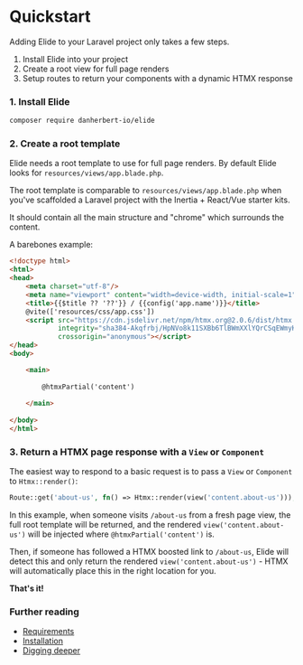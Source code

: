 # Quickstart

Adding Elide to your Laravel project only takes a few steps.

1. Install Elide into your project
2. Create a root view for full page renders
3. Setup routes to return your components with a dynamic HTMX response

### 1. Install Elide

```bash
composer require danherbert-io/elide
```

### 2. Create a root template

Elide needs a root template to use for full page renders. By default Elide looks for `resources/views/app.blade.php`.

The root template is comparable to `resources/views/app.blade.php` when you've scaffolded a Laravel project with the Inertia + React/Vue starter kits.

It should contain all the main structure and "chrome" which surrounds the content.

A barebones example:

```html
<!doctype html>
<html>
<head>
    <meta charset="utf-8"/>
    <meta name="viewport" content="width=device-width, initial-scale=1">
    <title>{{$title ?? '??'}} / {{config('app.name')}}</title>
    @vite(['resources/css/app.css'])
    <script src="https://cdn.jsdelivr.net/npm/htmx.org@2.0.6/dist/htmx.min.js"
            integrity="sha384-Akqfrbj/HpNVo8k11SXBb6TlBWmXXlYQrCSqEWmyKJe+hDm3Z/B2WVG4smwBkRVm"
            crossorigin="anonymous"></script>
</head>
<body>

    <main>
    
        @htmxPartial('content')
        
    </main>
    
</body>
</html>
```

### 3. Return a HTMX page response with a `View` or `Component`

The easiest way to respond to a basic request is to pass a `View` or `Component` to `Htmx::render()`:

```php
Route::get('about-us', fn() => Htmx::render(view('content.about-us')));
```

In this example, when someone visits `/about-us` from a fresh page view, the full root template will be returned, and the rendered `view('content.about-us')` will be injected where `@htmxPartial('content')` is. 

Then, if someone has followed a HTMX boosted link to `/about-us`, Elide will detect this and only return the rendered `view('content.about-us')` - HTMX will automatically place this in the right location for you.

**That's it!**


### Further reading

* [Requirements](./requirements.md)
* [Installation](./installation.md)
* [Digging deeper](./digging-deeper.md)